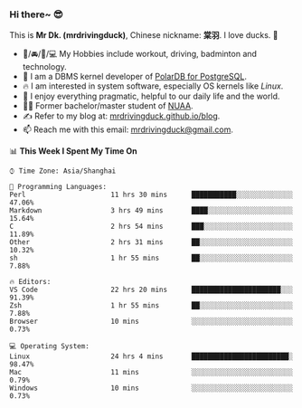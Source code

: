 ### Hi there~ 😎

This is **Mr Dk. (mrdrivingduck)**, Chinese nickname: **棠羽**. I love ducks. 🦆

- 💪/🚘/🏸/💻 My Hobbies include workout, driving, badminton and technology.
- 🍊 I am a DBMS kernel developer of [PolarDB for PostgreSQL](https://github.com/ApsaraDB/PolarDB-for-PostgreSQL).
- 🔥 I am interested in system software, especially OS kernels like *Linux*.
- 🔧 I enjoy everything pragmatic, helpful to our daily life and the world.
- 👨‍🎓 Former bachelor/master student of [NUAA](https://en.wikipedia.org/wiki/Nanjing_University_of_Aeronautics_and_Astronautics).
- ✍ Refer to my blog at: [mrdrivingduck.github.io/blog](https://www.mrdrivingduck.cn/blog/#/).
- 📫 Reach me with this email: [mrdrivingduck@gmail.com](mailto:mrdrivingduck@gmail.com).

<!--START_SECTION:waka-->
📊 **This Week I Spent My Time On** 

```text
⌚︎ Time Zone: Asia/Shanghai

💬 Programming Languages: 
Perl                     11 hrs 30 mins      ███████████░░░░░░░░░░░░░░   47.06% 
Markdown                 3 hrs 49 mins       ████░░░░░░░░░░░░░░░░░░░░░   15.64% 
C                        2 hrs 54 mins       ███░░░░░░░░░░░░░░░░░░░░░░   11.89% 
Other                    2 hrs 31 mins       ██░░░░░░░░░░░░░░░░░░░░░░░   10.32% 
sh                       1 hr 55 mins        ██░░░░░░░░░░░░░░░░░░░░░░░   7.88%

🔥 Editors: 
VS Code                  22 hrs 20 mins      ██████████████████████░░░   91.39% 
Zsh                      1 hr 55 mins        ██░░░░░░░░░░░░░░░░░░░░░░░   7.88% 
Browser                  10 mins             ░░░░░░░░░░░░░░░░░░░░░░░░░   0.73%

💻 Operating System: 
Linux                    24 hrs 4 mins       ████████████████████████░   98.47% 
Mac                      11 mins             ░░░░░░░░░░░░░░░░░░░░░░░░░   0.79% 
Windows                  10 mins             ░░░░░░░░░░░░░░░░░░░░░░░░░   0.73%

```


<!--END_SECTION:waka-->

<!-- ![Mr Dk.'s GitHub Stats](https://github-readme-stats.vercel.app/api?username=mrdrivingduck&count_private&show_icons=true&theme=buefy) -->

<!-- ![Most Used Languages](https://github-readme-stats.vercel.app/api/top-langs/?username=mrdrivingduck&exclude_repo=mips32-CPU,snort-tcp-socket&theme=buefy&layout=compact&langs_count=10) -->


<!--
**mrdrivingduck/mrdrivingduck** is a ✨ _special_ ✨ repository because its `README.md` (this file) appears on your GitHub profile.

Here are some ideas to get you started:

- 🔭 I’m currently working on ...
- 🌱 I’m currently learning ...
- 👯 I’m looking to collaborate on ...
- 🤔 I’m looking for help with ...
- 💬 Ask me about ...
- 📫 How to reach me: ...
- 😄 Pronouns: ...
- ⚡ Fun fact: ...
-->
